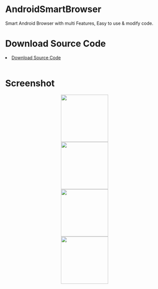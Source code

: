 # AndroidSmartBrowser
Smart Android Browser with multi Features, Easy to use &amp; modify code.

# Download Source Code

<li><a href="https://try-tolearn.blogspot.com">Download Source Code</a></li>
<br>

# Screenshot
<img width="150" style="border:0px;width:150px;display:block;margin:0 auto" src="https://github.com/mjbdl/AndroidSmartBrowser/blob/master/Screenshot_20200804-120741.png" border="0" />

<img width="150" style="border:0px;width:150px;display:block;margin:0 auto" src="https://github.com/mjbdl/AndroidSmartBrowser/blob/master/Screenshot_20200804-120748.png" border="0" />

<img width="150" style="border:0px;width:150px;display:block;margin:0 auto" src="https://github.com/mjbdl/AndroidSmartBrowser/blob/master/Screenshot_20200804-121012.png" border="0" />

<img width="150" style="border:0px;width:150px;display:block;margin:0 auto" src="https://github.com/mjbdl/AndroidSmartBrowser/blob/master/Screenshot_20200804-121036.png" border="0" />



